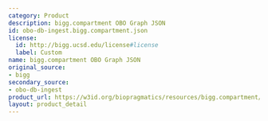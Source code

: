 ```yaml
---
category: Product
description: bigg.compartment OBO Graph JSON
id: obo-db-ingest.bigg.compartment.json
license:
  id: http://bigg.ucsd.edu/license#license
  label: Custom
name: bigg.compartment OBO Graph JSON
original_source:
- bigg
secondary_source:
- obo-db-ingest
product_url: https://w3id.org/biopragmatics/resources/bigg.compartment/bigg.compartment.json
layout: product_detail
---
```

